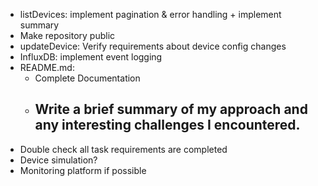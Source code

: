 - listDevices: implement pagination & error handling + implement summary
- Make repository public
- updateDevice: Verify requirements about device config changes
- InfluxDB: implement event logging
- README.md: 
    - Complete Documentation
    - Write a brief summary of my approach and any interesting challenges I encountered.
        - 
- Double check all task requirements are completed
- Device simulation?
- Monitoring platform if possible